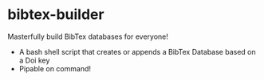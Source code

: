 # bibtex-builder
Masterfully build BibTex databases for everyone!

- A bash shell script that creates or appends a BibTex Database based on a Doi key
- Pipable on command!
  
